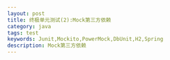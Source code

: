 ```yaml
---
layout: post
title: 终极单元测试(2):Mock第三方依赖
category: java
tags: test
keywords: Junit,Mockito,PowerMock,DbUnit,H2,Spring
description: Mock第三方依赖
---
```

